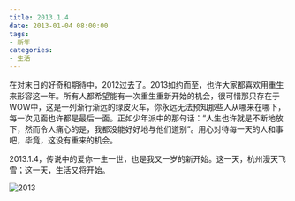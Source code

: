 ```yaml
---
title: 2013.1.4
date: 2013-01-04 08:00:00
tags: 
- 新年
categories: 
- 生活
---
```


在对末日的好奇和期待中，2012过去了。2013如约而至，也许大家都喜欢用重生来形容这一年。所有人都希望能有一次重生重新开始的机会，很可惜那只存在于WOW中，这是一列渐行渐远的绿皮火车，你永远无法预知那些人从哪来在哪下，每一次见面也许都是最后一面。正如少年派中的那句话：“人生也许就是不断地放下，然而令人痛心的是，我都没能好好地与他们道别”。用心对待每一天的人和事吧，毕竟，这没有重来的机会。
<!-- more -->

2013.1.4，传说中的爱你一生一世，也是我又一岁的新开始。这一天，杭州漫天飞雪；这一天，生活又将开始。

![2013](https://v.moring.pw/mchen/img/2013/7c8d19f7jw1e0ggduucb0j-300x200.jpg)
